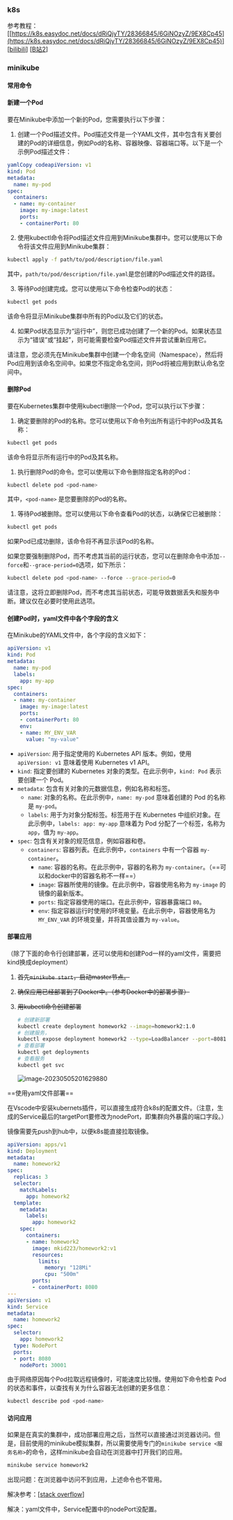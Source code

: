 ### k8s

参考教程：[[https://k8s.easydoc.net/docs/dRiQjyTY/28366845/6GiNOzyZ/9EX8Cp45](https://k8s.easydoc.net/docs/dRiQjyTY/28366845/6GiNOzyZ/9EX8Cp45)] [[bilibili](https://www.bilibili.com/video/BV1Tg411P7EB)] [[B站2](https://www.bilibili.com/video/BV1DL4y187cL)]

### minikube

#### 常用命令

#### 新建一个Pod

要在Minikube中添加一个新的Pod，您需要执行以下步骤：

1. 创建一个Pod描述文件。Pod描述文件是一个YAML文件，其中包含有关要创建的Pod的详细信息，例如Pod的名称、容器映像、容器端口等。以下是一个示例Pod描述文件：

```yaml
yamlCopy codeapiVersion: v1
kind: Pod
metadata:
  name: my-pod
spec:
  containers:
  - name: my-container
    image: my-image:latest
    ports:
    - containerPort: 80
```

2. 使用kubectl命令将Pod描述文件应用到Minikube集群中。您可以使用以下命令将该文件应用到Minikube集群：

```bash
kubectl apply -f path/to/pod/description/file.yaml
```

其中，`path/to/pod/description/file.yaml`是您创建的Pod描述文件的路径。

3. 等待Pod创建完成。您可以使用以下命令检查Pod的状态：

```bash
kubectl get pods
```

该命令将显示Minikube集群中所有的Pod以及它们的状态。

4. 如果Pod状态显示为“运行中”，则您已成功创建了一个新的Pod。如果状态显示为“错误”或“挂起”，则可能需要检查Pod描述文件并尝试重新应用它。

请注意，您必须先在Minikube集群中创建一个命名空间（Namespace），然后将Pod应用到该命名空间中。如果您不指定命名空间，则Pod将被应用到默认命名空间中。

#### 删除Pod

要在Kubernetes集群中使用kubectl删除一个Pod，您可以执行以下步骤：

1. 确定要删除的Pod的名称。您可以使用以下命令列出所有运行中的Pod及其名称：

```bash
kubectl get pods
```

该命令将显示所有运行中的Pod及其名称。

1. 执行删除Pod的命令。您可以使用以下命令删除指定名称的Pod：

```bash
kubectl delete pod <pod-name>
```

其中，`<pod-name>` 是您要删除的Pod的名称。

1. 等待Pod被删除。您可以使用以下命令查看Pod的状态，以确保它已被删除：

```bash
kubectl get pods
```

如果Pod已成功删除，该命令将不再显示该Pod的名称。

如果您要强制删除Pod，而不考虑其当前的运行状态，您可以在删除命令中添加`--force`和`--grace-period=0`选项，如下所示：

```bash
kubectl delete pod <pod-name> --force --grace-period=0
```

请注意，这将立即删除Pod，而不考虑其当前状态，可能导致数据丢失和服务中断。建议仅在必要时使用此选项。

#### 创建Pod时，yaml文件中各个字段的含义

在Minikube的YAML文件中，各个字段的含义如下：

```yaml
apiVersion: v1
kind: Pod
metadata:
  name: my-pod
  labels:
    app: my-app
spec:
  containers:
  - name: my-container
    image: my-image:latest
    ports:
    - containerPort: 80
    env:
    - name: MY_ENV_VAR
      value: "my-value"
```

- `apiVersion`: 用于指定使用的 Kubernetes API 版本。例如，使用 `apiVersion: v1` 意味着使用 Kubernetes v1 API。
- `kind`: 指定要创建的 Kubernetes 对象的类型。在此示例中，`kind: Pod` 表示要创建一个 Pod。
- `metadata`: 包含有关对象的元数据信息，例如名称和标签。
  - `name`: 对象的名称。在此示例中，`name: my-pod` 意味着创建的 Pod 的名称是 `my-pod`。
  - `labels`: 用于为对象分配标签。标签用于在 Kubernetes 中组织对象。在此示例中，`labels: app: my-app` 意味着为 Pod 分配了一个标签，名称为 `app`，值为 `my-app`。
- `spec`: 包含有关对象的规范信息，例如容器和卷。
  - `containers`: 容器列表。在此示例中，`containers` 中有一个容器 `my-container`。
    - `name`: 容器的名称。在此示例中，容器的名称为 `my-container`。（==可以和docker中的容器名称不一样==）
    - `image`: 容器所使用的镜像。在此示例中，容器使用名称为 `my-image` 的镜像的最新版本。
    - `ports`: 指定容器使用的端口。在此示例中，容器暴露端口 `80`。
    - `env`: 指定容器运行时使用的环境变量。在此示例中，容器使用名为 `MY_ENV_VAR` 的环境变量，并将其值设置为 `my-value`。

#### 部署应用

（除了下面的命令行创建部署，还可以使用和创建Pod一样的yaml文件，需要把kind换成deployment）

1. ~~首先`minikube start`，启动master节点。~~

2. ~~确保应用已经部署到了Docker中。（参考Docker中的部署步骤）~~

3. ~~用kubectl命令创建部署~~

   ```bash
   # 创建新部署
   kubectl create deployment homework2 --image=homework2:1.0
   # 创建服务，
   kubectl expose deployment homework2 --type=LoadBalancer --port=8081
   # 查看部署
   kubectl get deployments
   # 查看服务
   kubectl get svc
   ```

   ![image-20230505201629880](./pic/image-20230505201629880.png)

==使用yaml文件部署==

在Vscode中安装kubernets插件，可以直接生成符合k8s的配置文件。（注意，生成的Service最后的targetPort要修改为nodePort，即集群向外暴露的端口字段。）

镜像需要先push到hub中，以便k8s能直接拉取镜像。

```yaml
apiVersion: apps/v1
kind: Deployment
metadata:
  name: homework2
spec:
  replicas: 3
  selector:
    matchLabels:
      app: homework2
  template:
    metadata:
      labels:
        app: homework2
    spec:
      containers:
      - name: homework2
        image: mkid223/homework2:v1
        resources:
          limits:
            memory: "128Mi"
            cpu: "500m"
        ports:
        - containerPort: 8080
---
apiVersion: v1
kind: Service
metadata:
  name: homework2
spec:
  selector:
    app: homework2
  type: NodePort
  ports:
  - port: 8080
    nodePort: 30001
```

由于网络原因每个Pod拉取远程镜像时，可能速度比较慢。使用如下命令检查 Pod 的状态和事件，以查找有关为什么容器无法创建的更多信息：

```bash
kubectl describe pod <pod-name>
```

#### 访问应用

如果是在真实的集群中，成功部署应用之后，当然可以直接通过浏览器访问。但是，目前使用的minikube模拟集群，所以需要使用专门的`minikube service <服务名称>`的命令，这样minikube会自动在浏览器中打开我们的应用。

```bash
minikube service homework2
```

出现问题：在浏览器中访问不到应用，上述命令也不管用。

解决参考：[[stack overflow](https://stackoverflow.com/questions/70316547/minikube-services-cannot-be-accessed-over-nodeport-or-clusterip-on-windows10)]

解决：yaml文件中，Service配置中的nodePort没配置。
